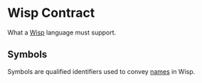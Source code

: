 # Wisp Contract

What a [Wisp](../wisp.md) language must support.

## Symbols

Symbols are qualified identifiers used to convey [names](names.md) in Wisp.
